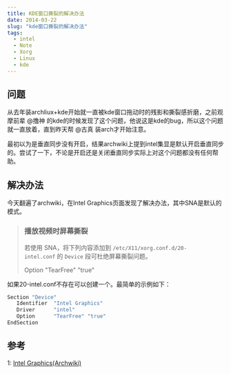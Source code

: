 ```yaml
---
title: KDE窗口撕裂的解决办法
date: 2014-03-22
slug: "kde窗口撕裂的解决办法"
tags:
  - intel
  - Note
  - Xorg
  - Linux
  - kde
---
```


## 问题

从去年装archliux+kde开始就一直被kde窗口拖动时的残影和撕裂感折磨，之前观摩前辈 @撸神 的kde的时候发现了这个问题，他说这是kde的bug，所以这个问题就一直放着，直到昨天帮 @古真 装arch才开始注意。

最初以为是垂直同步没有开启，结果archwiki上提到intel集显是默认开启垂直同步的。尝试了一下，不论是开启还是关闭垂直同步实际上对这个问题都没有任何帮助。

## 解决办法

今天翻遍了archwiki，在Intel Graphics页面发现了解决办法，其中SNA是默认的模式。

> ### 播放视频时屏幕撕裂
>
> 若使用 SNA，将下列内容添加到 `/etc/X11/xorg.conf.d/20-intel.conf` 的 `Device` 段可杜绝屏幕撕裂问题。
>
> Option "TearFree" "true"

如果20-intel.conf不存在可以创建一个。最简单的示例如下：

```c
Section "Device"
   Identifier  "Intel Graphics"
   Driver      "intel"
   Option      "TearFree" "true"
EndSection
```

## 参考
 1:  [Intel Graphics(Archwiki)](https://wiki.archlinux.org/index.php/Intel_(%E7%AE%80%E4%BD%93%E4%B8%AD%E6%96%87)#.E5.9C.A8.E5.90.AF.E5.8A.A8.E9.98.B6.E6.AE.B5.EF.BC.8C.E5.BD.93_.22Loading_modules.22_.E6.97.B6.E9.BB.91.E5.B1.8F)
